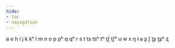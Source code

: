 ```yaml
---
hide:
- toc
- navigation
---
```

a
e
h
i
j
k
kʰ
l
m
n
o
p
pʰ
q
qʰ
r
s
t
ts
tsʰ
tʰ
t̠ʃ
t̠ʃʰ
u
w
x
ŋ
ɨ
ʁ
ʂ
ʃ
ʈʂ
ʈʂʰ
ʐ
